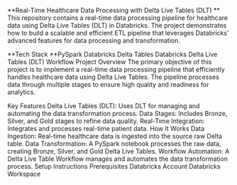 **Real-Time Healthcare Data Processing with Delta Live Tables (DLT)
**
This repository contains a real-time data processing pipeline for healthcare data using Delta Live Tables (DLT) in Databricks. The project demonstrates how to build a scalable and efficient ETL pipeline that leverages Databricks’ advanced features for data processing and transformation.

**Tech Stack
**PySpark
Databricks
Delta Tables
Databricks Delta Live Tables (DLT) Workflow
Project Overview
The primary objective of this project is to implement a real-time data processing pipeline that efficiently handles healthcare data using Delta Live Tables. The pipeline processes data through multiple stages to ensure high quality and readiness for analytics.

Key Features
Delta Live Tables (DLT): Uses DLT for managing and automating the data transformation process.
Data Stages: Includes Bronze, Silver, and Gold stages to refine data quality.
Real-Time Integration: Integrates and processes real-time patient data.
How It Works
Data Ingestion: Real-time healthcare data is ingested into the source raw Delta table.
Data Transformation: A PySpark notebook processes the raw data, creating Bronze, Silver, and Gold Delta Live Tables.
Workflow Automation: A Delta Live Table Workflow manages and automates the data transformation process.
Setup Instructions
Prerequisites
Databricks Account
Databricks Workspace
